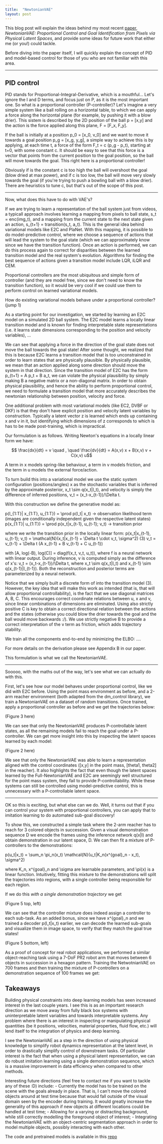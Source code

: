 ```yaml
---
title:  "NewtonianVAE"
layout: post
---
```


This blog post will explain the ideas behind my most recent [paper](https://arxiv.org/abs/2006.01959), _NewtonianVAE: Proportional Control and Goal Identification from Pixels via Physical Latent Spaces_, and provide some ideas for future work that either me (or you!) could tackle.

Before diving into the paper itself, I will quickly explain the concept of PID and model-based control for those of you who are not familiar with this area.

--------------------

## PID control

PID stands for Proportional-Integral-Derivative, which is a mouthful... Let's ignore the I and D terms, and focus just on P, as it is the most important one. 
So what is a proportional controller (P-controller)? Let's imagine a very simple system like a ball rolling on a horizontal table, to which we can apply a force along the horizontal plane (for example, by pushing it with a blow drier). This sistem is described by the 2D position of the ball p = [x,y] and the action is the force applied along this plane, F = [F_x, F_y]. 

If the ball is initially at a position p_0 = [x_0, v_0] and we want to move it towards a goal position p_g = [x_g, y_g], a simple way to achieve this is by applying, at each time t, a force of the form F_t = c (p_g - p_t), starting at t=0, with some constant c. It should be easy to see that this force is a vector that points from the current position to the goal position, so the ball will move towards the goal. This right here is a proportional controller! 

Obviously if is the constant c is too high the ball will overshoot the goal (blow dried at max power), and if c is too low, the ball will move very slowly towards the goal (if you're trying to push a bowling ball with a blow drier). There are heuristics to tune c, but that's out of the scope of this post.  

-------------------

Now, what does this have to do with VAE's? 

If we are trying to learn a representation of the ball system just from videos, a typicall approach involves learning a mapping from pixels to ball state, s_t = enc(img_t), and a mapping from the current state to the next state given an action, s_{t+1} = transition(s_t, a_t). This is the general idea behind variational models like E2C and PlaNet. With this mapping, it is possible to do model-predictive control, where we choose a sequence of actions that will lead the system to the goal state (which we can approximately know since we have the transition function). Once an action is performed, we can do this process again to correct for disparities between the learned transition model and the real system's evolution. Algorithms for finding the best sequence of actions given a transition model include LQR, iLQR and CEM.

Proportional controllers are the most ubiquitous and simple form of controller (and they are model free, since we don't need to know the transition function), so it would be very cool if we could use them to perform control on learned variational models.


How do existing variational models behave under a proportional controller? (jump 1)

As a starting point for our investigation, we started by learning an E2C model on a simulated 2D ball system. The E2C model learns a locally linear transition model and is known for finding interpretable state representations (i.e. it learns state dimensions corresponding to the position and velocity variables), ...

We can see that applying a force in the direction of the goal state does not move the ball towards the goal state! After some thought, we realized that this is because E2C learns a transition model that is too unconstrained in order to learn states that are physically plausible. By physically plausible, we mean that an action applied along some direction should move the system in that direction. Since the transition model of E2C has the form p_{t+1} = A p_t + B a_t, we can violate the physical plausibility by simply making B a negative matrix or a non-diagonal matrix. In order to obtain physical plausibility, and hence the ability to perform proportional control, we need to formulate a transition model that more accurately describes the newtonian relationship between position, velocity and force.

One additional problem with most variational models (like EC2, DVBF or DKF) is that they don't have explicit position and velocity latent variables by construction. Typically a latent vector z is learned which ends up containing x and v in it, but identifying which dimensions of z corresponds to which is has to be made post-training, which is impractical.  

Our formulation is as follows. Writing Newton's equations in a locally linear form we have:

$$ \frac{dx}{dt} = v \quad , \quad \frac{dv}{dt} = A(x,v) x + B(x,v) v + C(x,v) u$$

A term in x models spring-like behaviour, a term in v models friction, and the term in u models the external force/action.

To turn build this into a variational model we use the static system configuration (positions/angles) x as the stochastic variables that is inferred by the approximate posterior, x_t \sim q(x_t|I_t), and velocity is simply the difference of inferred positions, v_t = (x_t-x_{t-1})/\Delta t.

With this construction we define the generative model as:

p(I_{1:T}| x_{1:T}, u_{1:T}) = \prod p(I_t| x_t)  -> observation likelihood term (images are conditionally independent given the respective latent states)
p(x_{1:T}| u_{1:T}) = \prod p(x_t|x_{t-1}, u_{t-1}; v_t) -> transition prior

where we write the transition prior in the locally linear form:
p(x_t|x_{t-1}, u_{t-1}; v_t) = \mathcal{N}(x_t|x_{t-1} + \Delta t \cdot v_t, \sigma^2) (3)
v_t = v_{t-1} + \Delta t (A x_{t-1} + B v_{t-1} + C u_{t-1})

with [A, log(-B), log(C)] = diag(f(x_t, v_t, u_t)), where f is a neural network with linear output. During inference, v is computed simply as the difference of x's:
v_t = (x_t-x_{t-1})/\Delta t, where x_t \sim q(x_t|I_t) and x_{t-1} \sim q(x_{t-1}|I_{t-1}). Both the reconstruction and posterior terms are parameterized by a neural network.

Notice that we simply built a discrete form of into the transition model (3). However, the key idea that will make this work as intended (that is, that will allow proportional controllability), is the fact that we use diagonal matrices A, B, C. This encourages correct coordinate relations between u, x and v, since linear combinations of dimensions are eliminated. Using also strictly positive C is key to obtain a correct directional relation between the actions and the states (otherwise you could blow the drier towards the goal and the ball would move backwards :/). We use strictly negative B to provide a correct interpretation of the v term as friction, which adds trajectory stability.

We train all the components end-to-end by minimizing the ELBO:
....

For more details on the derivation please see Appendix B in our paper.

This formulation is what we call the NewtonianVAE.

--------------------

Sooooo, with the maths out of the way, let's see what we can actually do with this.

First, let's see how our model behaves under proportional control, like we did with E2C before. Using the point mass environment as before, and a 2-arm reacher environment (both adapted from the dm_control library), we train a NewtonianVAE on a dataset of random transitions. Once trained, apply a proportional controller as before and we get the trajectories below:

(Figure 3 here)

We can see that only the NewtonianVAE produces P-controllable latent states, as all the remaining models fail to reach the goal under a P-controller.
We can get more insight into this by inspecting the latent spaces learned by each model:

(Figure 2 here)

We see that only the NewtonianVAE was able to learn a representation aligned with the control coordinates ([x,y] in the point mass, [theta1, theta2] in the reacher). It also highlights the fact that even though the latent spaces learned by the Full-NewtonianVAE and E2C are seemingly well structured for the point mass system, they fail to provide P-controllability. While these systems can still be controlled using model-predictive control, this is unnecessary with a P-controllable latent space.


-------------------

OK so this is exciting, but what else can we do. Well, it turns out that if you can control your system with proportional controllers, you can apply that to imitation learning to do automated sub-goal discovery!

To show this, we constructed a simple task where the 2-arm reacher has to reach for 3 colored objects in succession. Given a visual demonstration sequence D we encode the frames using the inference network q(x|I) and obtain demonstration in our latent space, D. We can then fit a mixture of P-controllers to the demonstrations:

p(u_t|x_t) = \sum_n \pi_n(x_t) \mathcal{N}(u_t|K_n(x^{goal}_n - x_t), \sigma^2)

where K_n, x^{goal}_n and \sigma are learnable parameters, and \pi(x) is a linear function. Intuitively, fitting this mixture to the demonstrations will split the trajectories into regions, with a single controller being responsible for each region.

If we do this _with a single demonstration trajectory_ we get

(Figure 5 top, left)

We can see that the controller mixture does indeed assign a controller to each sub-task. As an added bonus, since we have x^{goal}_n and we trained a decoder p(I_t|x_t) earlier, we can decode the learned sub-goals and visualize them in image space, to verify that they match the goal true states!

(Figure 5 bottom, left)



As a proof of concept for real robot applications, we performed a similar object-reaching task using a 7-DoF PR2 robot arm that moves between 6 objects in succession in a hexagon pattern. Training the NetwotnianVAE on 700 frames and then training the mixture of P-controllers on a demonstration sequence of 100 frames we get:


## Takeaways

Building physical constraints into deep learning models has seen increased interest in the last couple years. I see this is as an important research direction as we move away from fully black box systems with uninterpretable latent variables and towards interpretable systems. Any problem where there is an interest in inspecting or manipulating physical quantities (be it positions, velocities, material properties, fluid flow, etc.) will lend itself to the integration of physics and deep learning.

I see the NewtonianVAE as a step in the direction of using physical knowledge to simplify robot dynamics representation at the latent level, in order to drastically simplify control of downstream tasks. Of particular interest is the fact that when using a physical latent representation, we can do robust imitation learning using a single demonstration sequence, which is a massive improvement in data efficiency when compared to other methods. 

Interesting future directions (feel free to contact me if you want to tackle any of these :D) include:
	- Currently the model has to be trained on the scene with the goals already in place. That is, I can't move the colored objects around at test time because that would fall outside of the visual domain seen by the encoder during training. It would greatly increase the generality of this approach if new objects at different locations could be handled at test time;
	- Allowing for a varying or distracting background, while still correctly modelling the foreground object of interest;
	- Integrating the NewtonianVAE with an object-centric segmentation approach in order to model multiple objects, possibly interacting with each other.

The code and pretrained models is available in this [repo](https://github.com/seuqaj114/newtonianvae.git)






